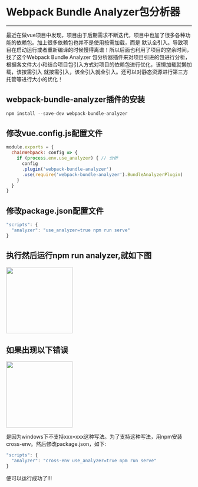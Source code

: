 <!--
 * @Author: your name
 * @Date: 2022-03-04 13:24:09
 * @LastEditTime: 2022-03-04 14:01:02
 * @LastEditors: Please set LastEditors
 * @Description: 打开koroFileHeader查看配置 进行设置: https://github.com/OBKoro1/koro1FileHeader/wiki/%E9%85%8D%E7%BD%AE
 * @FilePath: \docsify\docs\articles\technical\t22.md
-->
# Webpack Bundle Analyzer包分析器
---

最近在做vue项目中发现，项目由于后期需求不断迭代，项目中也加了很多各种功能的依赖包。加上很多依赖包也并不是使用按需加载，而是
默认全引入。导致项目在启动运行或者重新编译的时候慢得离谱！所以后面也利用了项目的空余时间，找了这个Webpack Bundle Analyzer
包分析器插件来对项目引进的包进行分析，根据各文件大小和结合项目包引入方式对项目的依赖包进行优化，该懒加载就懒加载，该按需引入
就按需引入，该全引入就全引入。还可以对静态资源进行第三方托管等进行大小的优化！

## webpack-bundle-analyzer插件的安装
```javascript
npm install --save-dev webpack-bundle-analyzer
```

## 修改vue.config.js配置文件
```javascript
module.exports = {
  chainWebpack: config => {
    if (process.env.use_analyzer) { // 分析
      config
      .plugin('webpack-bundle-analyzer')
      .use(require('webpack-bundle-analyzer').BundleAnalyzerPlugin)
    }
  }
}
```

## 修改package.json配置文件
```javascript
"scripts": {
  "analyzer": "use_analyzer=true npm run serve"
}
```

## 执行然后运行npm run analyzer,就如下图
<img width="180px" bor src="//cdn.jsdelivr.net/gh/13160692449/pics-storage/t22120220304.png">

## 如果出现以下错误
<img width="180px" bor src="//cdn.jsdelivr.net/gh/13160692449/pics-storage/t22220220304.png">

是因为windows下不支持xxx=xxx这种写法。为了支持这种写法，用npm安装cross-env。然后修改package.json，如下:

```javascript
"scripts": {
  "analyzer": "cross-env use_analyzer=true npm run serve"
}
```

便可以运行成功了!!!